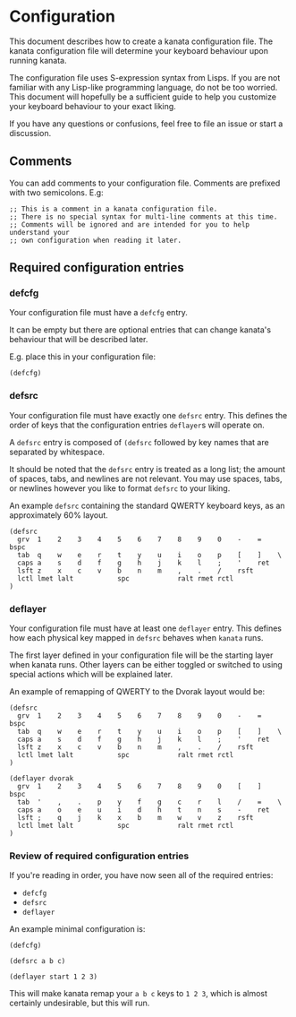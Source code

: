 # Configuration

This document describes how to create a kanata configuration file. The kanata
configuration file will determine your keyboard behaviour upon running kanata.

The configuration file uses S-expression syntax from Lisps. If you are not
familiar with any Lisp-like programming language, do not be too worried. This
document will hopefully be a sufficient guide to help you customize your
keyboard behaviour to your exact liking.

If you have any questions or confusions, feel free to file an issue or start a
discussion.

## Comments

You can add comments to your configuration file. Comments are prefixed with two
semicolons. E.g:

```
;; This is a comment in a kanata configuration file.
;; There is no special syntax for multi-line comments at this time.
;; Comments will be ignored and are intended for you to help understand your
;; own configuration when reading it later.
```

## Required configuration entries

### defcfg

Your configuration file must have a `defcfg` entry.

It can be empty but there are optional entries that can change kanata's
behaviour that will be described later.

E.g. place this in your configuration file:

```
(defcfg)
```

### defsrc

Your configuration file must have exactly one `defsrc` entry. This defines the
order of keys that the configuration entries `deflayer`s will operate on.

A `defsrc` entry is composed of `(defsrc` followed by key names that are
separated by whitespace.

It should be noted that the `defsrc` entry is treated as a long list; the
amount of spaces, tabs, and newlines are not relevant. You may use spaces,
tabs, or newlines however you like to format `defsrc` to your liking.

An example `defsrc` containing the standard QWERTY keyboard keys, as an
approximately 60% layout.

```
(defsrc
  grv  1    2    3    4    5    6    7    8    9    0    -    =    bspc
  tab  q    w    e    r    t    y    u    i    o    p    [    ]    \
  caps a    s    d    f    g    h    j    k    l    ;    '    ret
  lsft z    x    c    v    b    n    m    ,    .    /    rsft
  lctl lmet lalt           spc            ralt rmet rctl
)
```

### deflayer

Your configuration file must have at least one `deflayer` entry. This defines
how each physical key mapped in `defsrc` behaves when `kanata` runs.

The first layer defined in your configuration file will be the starting layer
when kanata runs. Other layers can be either toggled or switched to using
special actions which will be explained later.

An example of remapping of QWERTY to the Dvorak layout would be:

```
(defsrc
  grv  1    2    3    4    5    6    7    8    9    0    -    =    bspc
  tab  q    w    e    r    t    y    u    i    o    p    [    ]    \
  caps a    s    d    f    g    h    j    k    l    ;    '    ret
  lsft z    x    c    v    b    n    m    ,    .    /    rsft
  lctl lmet lalt           spc            ralt rmet rctl
)

(deflayer dvorak
  grv  1    2    3    4    5    6    7    8    9    0    [    ]    bspc
  tab  '    ,    .    p    y    f    g    c    r    l    /    =    \
  caps a    o    e    u    i    d    h    t    n    s    -    ret
  lsft ;    q    j    k    x    b    m    w    v    z    rsft
  lctl lmet lalt           spc            ralt rmet rctl
)
```

### Review of required configuration entries

If you're reading in order, you have now seen all of the required entries:

- `defcfg`
- `defsrc`
- `deflayer`

An example minimal configuration is:

```
(defcfg)

(defsrc a b c)

(deflayer start 1 2 3)
```

This will make kanata remap your `a b c` keys to `1 2 3`, which is almost
certainly undesirable, but this will run.
